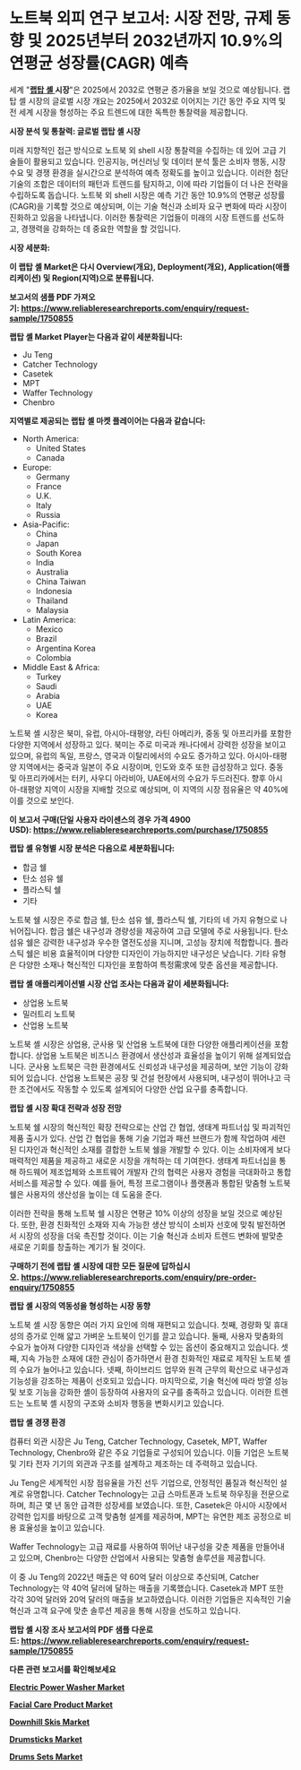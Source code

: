 <p><h1>노트북 외피 연구 보고서: 시장 전망, 규제 동향 및 2025년부터 2032년까지 10.9%의 연평균 성장률(CAGR) 예측</h1></p><p>세계 "<strong><a href="https://www.reliableresearchreports.com/laptop-shell-r1750855?utm_campaign=105&utm_medium=8&utm_source=Github&utm_content=ia&utm_term=06022025&utm_id=laptop-shell">랩탑 셸&nbsp;</a></strong><strong>시장</strong>"은 2025에서 2032로 연평균 증가율을 보일 것으로 예상됩니다. 랩탑 셸 시장의 글로벌 시장 개요는 2025에서 2032로 이어지는 기간 동안 주요 지역 및 전 세계 시장을 형성하는 주요 트렌드에 대한 독특한 통찰력을 제공합니다.</p>
<p><strong>시장 분석 및 통찰력: 글로벌 랩탑 셸 시장</strong></p>
<p><p>미래 지향적인 접근 방식으로 노트북 외 shell 시장 통찰력을 수집하는 데 있어 고급 기술들이 활용되고 있습니다. 인공지능, 머신러닝 및 데이터 분석 툴은 소비자 행동, 시장 수요 및 경쟁 환경을 실시간으로 분석하여 예측 정확도를 높이고 있습니다. 이러한 첨단 기술의 조합은 데이터의 패턴과 트렌드를 탐지하고, 이에 따라 기업들이 더 나은 전략을 수립하도록 돕습니다. 노트북 외 shell 시장은 예측 기간 동안 10.9%의 연평균 성장률(CAGR)을 기록할 것으로 예상되며, 이는 기술 혁신과 소비자 요구 변화에 따라 시장이 진화하고 있음을 나타냅니다. 이러한 통찰력은 기업들이 미래의 시장 트렌드를 선도하고, 경쟁력을 강화하는 데 중요한 역할을 할 것입니다.</p><a href="%7CAUTHORITHY_DOMAIN_URL%7C?utm_campaign=105&utm_medium=8&utm_source=Github&utm_content=ia&utm_term=06022025&utm_id=laptop-shell"></a></p>
<p><strong>시장 세분화:</strong></p>
<p><strong>이 랩탑 셸 Market은 다시 Overview(개요), Deployment(개요), Application(애플리케이션) 및 Region(지역)으로 분류됩니다.</strong></p>
<p><strong>보고서의 샘플 PDF 가져오기:&nbsp;<a href="https://www.reliableresearchreports.com/enquiry/request-sample/1750855?utm_campaign=105&utm_medium=8&utm_source=Github&utm_content=ia&utm_term=06022025&utm_id=laptop-shell">https://www.reliableresearchreports.com/enquiry/request-sample/1750855</a></strong><strong></strong></p>
<p><strong>랩탑 셸 Market Player는 다음과 같이 세분화됩니다:</strong></p>
<p><ul><li>Ju Teng</li><li>Catcher Technology</li><li>Casetek</li><li>MPT</li><li>Waffer Technology</li><li>Chenbro</li></ul></p>
<p><strong>지역별로 제공되는 랩탑 셸 마켓 플레이어는 다음과 같습니다:</strong></p>
<p><ul>
    <li>
        North America:
        <ul>
            <li>United States</li>
            <li>Canada</li>
        </ul>
    </li>
    <li>
        Europe:
        <ul>
            <li>Germany</li>
            <li>France</li>
            <li>U.K.</li>
            <li>Italy</li>
            <li>Russia</li>
        </ul>
    </li>
    <li>
        Asia-Pacific:
        <ul>
            <li>China</li>
            <li>Japan</li>
            <li>South Korea</li>
            <li>India</li>
            <li>Australia</li>
            <li>China Taiwan</li>
            <li>Indonesia</li>
            <li>Thailand</li>
            <li>Malaysia</li>
        </ul>
    </li>
    <li>
        Latin America:
        <ul>
            <li>Mexico</li>
            <li>Brazil</li>
            <li>Argentina Korea</li>
            <li>Colombia</li>
        </ul>
    </li>
    <li>
        Middle East & Africa:
        <ul>
            <li>Turkey</li>
            <li>Saudi</li>
            <li>Arabia</li>
            <li>UAE</li>
            <li>Korea</li>
        </ul>
    </li>
    </ul></p>
<p><p>노트북 셸 시장은 북미, 유럽, 아시아-태평양, 라틴 아메리카, 중동 및 아프리카를 포함한 다양한 지역에서 성장하고 있다. 북미는 주로 미국과 캐나다에서 강력한 성장을 보이고 있으며, 유럽의 독일, 프랑스, 영국과 이탈리에서의 수요도 증가하고 있다. 아시아-태평양 지역에서는 중국과 일본이 주요 시장이며, 인도와 호주 또한 급성장하고 있다. 중동 및 아프리카에서는 터키, 사우디 아라비아, UAE에서의 수요가 두드러진다. 향후 아시아-태평양 지역이 시장을 지배할 것으로 예상되며, 이 지역의 시장 점유율은 약 40%에 이를 것으로 보인다.</p></p>
<p><strong>이 보고서 구매(단일 사용자 라이센스의 경우 가격 4900 USD):&nbsp;<a href="https://www.reliableresearchreports.com/purchase/1750855?utm_campaign=105&utm_medium=8&utm_source=Github&utm_content=ia&utm_term=06022025&utm_id=laptop-shell">https://www.reliableresearchreports.com/purchase/1750855</a></strong></p>
<p><strong>랩탑 셸 유형별 시장 분석은 다음으로 세분화됩니다:</strong></p>
<p><ul><li>합금 쉘</li><li>탄소 섬유 쉘</li><li>플라스틱 쉘</li><li>기타</li></ul></p>
<p><p>노트북 쉘 시장은 주로 합금 쉘, 탄소 섬유 쉘, 플라스틱 쉘, 기타의 네 가지 유형으로 나뉘어집니다. 합금 쉘은 내구성과 경량성을 제공하여 고급 모델에 주로 사용됩니다. 탄소 섬유 쉘은 강력한 내구성과 우수한 열전도성을 지니며, 고성능 장치에 적합합니다. 플라스틱 쉘은 비용 효율적이며 다양한 디자인이 가능하지만 내구성은 낮습니다. 기타 유형은 다양한 소재나 혁신적인 디자인을 포함하여 특정需求에 맞춘 옵션을 제공합니다.</p></p>
<p><strong>랩탑 셸 애플리케이션별 시장 산업 조사는 다음과 같이 세분화됩니다:</strong></p>
<p><ul><li>상업용 노트북</li><li>밀러트리 노트북</li><li>산업용 노트북</li></ul></p>
<p><p>노트북 셸 시장은 상업용, 군사용 및 산업용 노트북에 대한 다양한 애플리케이션을 포함합니다. 상업용 노트북은 비즈니스 환경에서 생산성과 효율성을 높이기 위해 설계되었습니다. 군사용 노트북은 극한 환경에서도 신뢰성과 내구성을 제공하며, 보안 기능이 강화되어 있습니다. 산업용 노트북은 공장 및 건설 현장에서 사용되며, 내구성이 뛰어나고 극한 조건에서도 작동할 수 있도록 설계되어 다양한 산업 요구를 충족합니다.</p></p>
<p><strong>랩탑 셸 시장 확대 전략과 성장 전망</strong></p>
<p><p>노트북 쉘 시장의 혁신적인 확장 전략으로는 산업 간 협업, 생태계 파트너십 및 파괴적인 제품 출시가 있다. 산업 간 협업을 통해 기술 기업과 패션 브랜드가 함께 작업하여 세련된 디자인과 혁신적인 소재를 결합한 노트북 쉘을 개발할 수 있다. 이는 소비자에게 보다 매력적인 제품을 제공하고 새로운 시장을 개척하는 데 기여한다. 생태계 파트너십을 통해 하드웨어 제조업체와 소프트웨어 개발자 간의 협력은 사용자 경험을 극대화하고 통합 서비스를 제공할 수 있다. 예를 들어, 특정 프로그램이나 플랫폼과 통합된 맞춤형 노트북 쉘은 사용자의 생산성을 높이는 데 도움을 준다. </p><p>이러한 전략을 통해 노트북 쉘 시장은 연평균 10% 이상의 성장을 보일 것으로 예상된다. 또한, 환경 친화적인 소재와 지속 가능한 생산 방식이 소비자 선호에 맞춰 발전하면서 시장의 성장을 더욱 촉진할 것이다. 이는 기술 혁신과 소비자 트렌드 변화에 발맞춘 새로운 기회를 창출하는 계기가 될 것이다.</p></p>
<p><strong>구매하기 전에 랩탑 셸 시장에 대한 모든 질문에 답하십시오.&nbsp;<a href="https://www.reliableresearchreports.com/enquiry/pre-order-enquiry/1750855?utm_campaign=105&utm_medium=8&utm_source=Github&utm_content=ia&utm_term=06022025&utm_id=laptop-shell">https://www.reliableresearchreports.com/enquiry/pre-order-enquiry/1750855</a></strong><strong></strong></p>
<p><strong>랩탑 셸 시장의 역동성을 형성하는 시장 동향</strong></p>
<p><p>노트북 셸 시장 동향은 여러 가지 요인에 의해 재편되고 있습니다. 첫째, 경량화 및 휴대성의 증가로 인해 얇고 가벼운 노트북이 인기를 끌고 있습니다. 둘째, 사용자 맞춤화의 수요가 높아져 다양한 디자인과 색상을 선택할 수 있는 옵션이 중요해지고 있습니다. 셋째, 지속 가능한 소재에 대한 관심이 증가하면서 환경 친화적인 재료로 제작된 노트북 셸의 수요가 늘어나고 있습니다. 넷째, 하이브리드 업무와 원격 근무의 확산으로 내구성과 기능성을 강조하는 제품이 선호되고 있습니다. 마지막으로, 기술 혁신에 따라 방열 성능 및 보호 기능을 강화한 셸이 등장하여 사용자의 요구를 충족하고 있습니다. 이러한 트렌드는 노트북 셸 시장의 구조와 소비자 행동을 변화시키고 있습니다.</p></p>
<p><strong>랩탑 셸 경쟁 환경</strong></p>
<p><p>컴퓨터 외관 시장은 Ju Teng, Catcher Technology, Casetek, MPT, Waffer Technology, Chenbro와 같은 주요 기업들로 구성되어 있습니다. 이들 기업은 노트북 및 기타 전자 기기의 외관과 구조를 설계하고 제조하는 데 주력하고 있습니다.</p><p>Ju Teng은 세계적인 시장 점유율을 가진 선두 기업으로, 안정적인 품질과 혁신적인 설계로 유명합니다. Catcher Technology는 고급 스마트폰과 노트북 하우징을 전문으로 하며, 최근 몇 년 동안 급격한 성장세를 보였습니다. 또한, Casetek은 아시아 시장에서 강력한 입지를 바탕으로 고객 맞춤형 설계를 제공하며, MPT는 유연한 제조 공정으로 비용 효율성을 높이고 있습니다.</p><p>Waffer Technology는 고급 재료를 사용하여 뛰어난 내구성을 갖춘 제품을 만들어내고 있으며, Chenbro는 다양한 산업에서 사용되는 맞춤형 솔루션을 제공합니다. </p><p>이 중 Ju Teng의 2022년 매출은 약 60억 달러 이상으로 추산되며, Catcher Technology는 약 40억 달러에 달하는 매출을 기록했습니다. Casetek과 MPT 또한 각각 30억 달러와 20억 달러의 매출을 보고하였습니다. 이러한 기업들은 지속적인 기술 혁신과 고객 요구에 맞춘 솔루션 제공을 통해 시장을 선도하고 있습니다.</p></p>
<p><strong>랩탑 셸 시장 조사 보고서의 PDF 샘플 다운로드:&nbsp;<a href="https://www.reliableresearchreports.com/enquiry/request-sample/1750855?utm_campaign=105&utm_medium=8&utm_source=Github&utm_content=ia&utm_term=06022025&utm_id=laptop-shell">https://www.reliableresearchreports.com/enquiry/request-sample/1750855</a></strong></p>
<p><strong></strong></p>
<p><strong></strong></p>
<p><strong></strong></p>
<p><strong></strong></p>
<p><strong>다른 관련 보고서를 확인해보세요</strong></p>
<p><strong><p><a href="https://github.com/lalolatiot/Market-Research-Report-List-1/blob/main/electric-power-washer-market.md?utm_campaign=105&utm_medium=8&utm_source=Github&utm_content=ia&utm_term=06022025&utm_id=laptop-shell">Electric Power Washer Market</a></p><p><a href="https://github.com/zurubting/Market-Research-Report-List-1/blob/main/facial-care-product-market.md?utm_campaign=105&utm_medium=8&utm_source=Github&utm_content=ia&utm_term=06022025&utm_id=laptop-shell">Facial Care Product Market</a></p><p><a href="https://github.com/penglatilles/Market-Research-Report-List-1/blob/main/downhill-skis-market.md?utm_campaign=105&utm_medium=8&utm_source=Github&utm_content=ia&utm_term=06022025&utm_id=laptop-shell">Downhill Skis Market</a></p><p><a href="https://github.com/ternainglin/Market-Research-Report-List-1/blob/main/drumsticks-market.md?utm_campaign=105&utm_medium=8&utm_source=Github&utm_content=ia&utm_term=06022025&utm_id=laptop-shell">Drumsticks Market</a></p><p><a href="https://github.com/saaindosya/Market-Research-Report-List-1/blob/main/drums-sets-market.md?utm_campaign=105&utm_medium=8&utm_source=Github&utm_content=ia&utm_term=06022025&utm_id=laptop-shell">Drums Sets Market</a></p></strong></p>